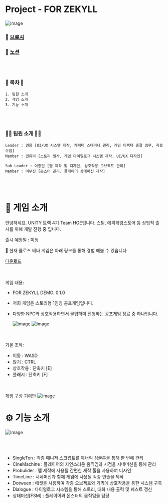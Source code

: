 # Project - FOR ZEKYLL

![image](https://github.com/user-attachments/assets/ab4b8a21-93c8-4549-a1a5-6d2264912aaa)

### 🔗 [브로셔](https://teamsparta.notion.site/FOR-ZEKYLL-22402ba20c4143c5966768b2e844a02b)
### 🔗 [노션](https://teamsparta.notion.site/Team-HGE-5e6f4bec6bd840749f195ea1d84e8dd7)

<br/><br/>
### 🚀 목차 🚀
```
1. 팀원 소개
2. 게임 소개
3. 기능 소개
```

<br/><br/>
### 👩‍💻 팀원 소개 👩‍💻
```
Leader : 권용 [UI/UX 시스템 제작, 캐릭터 스테미나 관리, 게임 디렉터 총괄 임무, 자료 수집]
Member : 권유리 [스토리 필사, 게임 다이얼로그 시스템 제작, UI/UX 디자인]

Sub Leader : 이종민 [맵 제작 및 디자인, 상호작용 오브젝트 관리]
Member : 이무진 [몬스터 관리, 플레이어 상태머신 제작]
```

<br/><br/>
# 📱 게임 소개
안녕하세요. UNITY 트랙 4기 Team HGE입니다.
스팀, 에픽게임스토어 등 상업적 출시를 위해 개발 진행 중 입니다.

출시 예정일 : 미정

🛒 현재 클로즈 베타 게임은 아래 링크를 통해 경험 해볼 수 있습니다

[다운로드](https://clofluv.tistory.com/32)

<br/><br/>
게임 내용:
- FOR ZEKYLL DEMO. 0.1.0
- 저희 게임은 스토리형 1인칭 공포게임입니다.
- 다양한 NPC와 상호작용하면서 몰입하며 진행하는 공포게임 장르 중 하나입니다.
  
  ![image](https://github.com/user-attachments/assets/b25ef452-8002-4999-bce0-1270b7c4306c)
  ![image](https://github.com/user-attachments/assets/c0c2232c-d85f-4334-809f-76c4cad8fac3)

<br/><br/>
기본 조작:
- 이동 : WASD
- 앉기 : CTRL
- 상호작용 : 단축키 [E]
- 플래시 : 단축키 [F]
  
<br/><br/>
게임 구성 기획안
![image](https://github.com/user-attachments/assets/2458e983-9e6f-4dd8-aa60-39edf8d4b1e8)

# ⚙️ 기능 소개
![image](https://github.com/user-attachments/assets/d7a44287-c8f2-44e7-b5ff-005abdfa167c)

<br/><br/>
- SingleTon : 각종 매니저 스크립트를 제너릭 싱글톤을 통해 한 번에 관리
- CineMachine : 플레이어의 자연스러운 움직임과 시점을 시네머신을 통해 관리
- Probulider : 맵 제작에 사용될 간편한 제작 툴을 사용하여 디자인
- TimeLine : 시네머신과 함께 게임에 사용될 각종 연출을 제작
- Dotween : 에셋을 사용하여 각종 오브젝트와 기믹에 상호작용을 통한 시스템 구축
- Dialogue : 다이얼로그 시스템을 통해 스토리, 대화 내용 출력 및 퀘스트 갱신
- 상태머신[FSM] : 플레이어와 몬스터의 움직임을 담당

